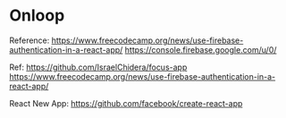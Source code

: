 # Onloop

Reference: https://www.freecodecamp.org/news/use-firebase-authentication-in-a-react-app/
https://console.firebase.google.com/u/0/

Ref: https://github.com/IsraelChidera/focus-app
https://www.freecodecamp.org/news/use-firebase-authentication-in-a-react-app/


React New App: https://github.com/facebook/create-react-app
